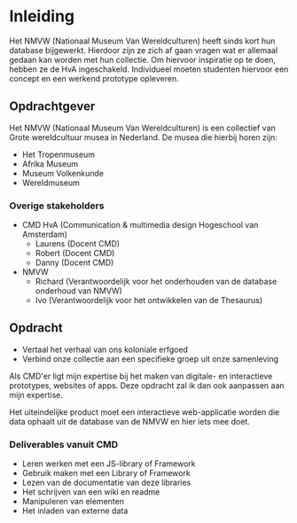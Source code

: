 # Inleiding

Het NMVW (Nationaal Museum Van Wereldculturen) heeft sinds kort hun database bijgewerkt. Hierdoor zijn ze zich af gaan vragen wat er allemaal gedaan kan worden met hun collectie. Om hiervoor inspiratie op te doen, hebben ze de HvA ingeschakeld. Individueel moeten studenten hiervoor een concept en een werkend prototype opleveren.

## Opdrachtgever

Het NMVW (Nationaal Museum Van Wereldculturen) is een collectief van Grote wereldcultuur musea in Nederland. De musea die hierbij horen zijn:

- Het Tropenmuseum
- Afrika Museum
- Museum Volkenkunde
- Wereldmuseum

### Overige stakeholders

- CMD HvA (Communication & multimedia design Hogeschool van Amsterdam)
	- Laurens (Docent CMD)
	- Robert (Docent CMD)
	- Danny (Docent CMD)
- NMVW
	- Richard (Verantwoordelijk voor het onderhouden van de database onderhoud van NMVW)
	- Ivo (Verantwoordelijk voor het ontwikkelen van de Thesaurus)

## Opdracht

- Vertaal het verhaal van ons koloniale erfgoed
- Verbind onze collectie aan een specifieke groep uit onze samenleving

Als CMD'er ligt mijn expertise bij het maken van digitale- en interactieve prototypes, websites of apps. Deze opdracht zal ik dan ook aanpassen aan mijn expertise.

Het uiteindelijke product moet een interactieve web-applicatie worden die data ophaalt uit de database van de NMVW en hier iets mee doet.

### Deliverables vanuit CMD

- Leren werken met een JS-library of Framework
- Gebruik maken met een Library of Framework
- Lezen van de documentatie van deze libraries
- Het schrijven van een wiki en readme
- Manipuleren van elementen
- Het inladen van externe data

